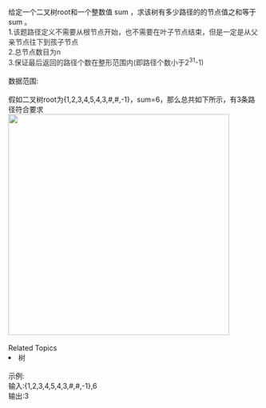 <div>  给定一个二叉树root和一个整数值 sum ，求该树有多少路径的的节点值之和等于 sum 。 </div> <div>  <div>   1.<span style="color: rgb(51,51,51);">该题路径定义不需要从根节点开始，也不需要在叶子节点结束，但是一定是从父亲节点往下到孩子节点</span>  </div>  <div>   <span style="color: rgb(51,51,51);">2.总节点数目为n</span>   </div>  <div>   <span style="color: rgb(51,51,51);">3.保证最后返回的路径个数在整形范围内(即路径个数小于2<sup>31</sup>-1)</span>   </div>  <div>   <br>  </div>  <div>   数据范围:  </div>  <div>   <img alt="" src="https://www.nowcoder.com/equation?tex=0%3C%3Dn%3C%3D1000"><br>  </div>  <div>   <img alt="" src="https://www.nowcoder.com/equation?tex=-10%5E9%3C%3D%E8%8A%82%E7%82%B9%E5%80%BC%3C%3D10%5E9"><br>  </div>  <div>   <br>  </div>  <div>   假如二叉树root为{1,2,3,4,5,4,3,#,#,-1}，sum=6，那么总共如下所示，有3条路径符合要求  </div>  <div>   <img alt="" src="https://uploadfiles.nowcoder.com/images/20211103/301499_1635923010369/C47185D4980F108BC73F790D8D2F6709" style="height: auto;width: 442.0px;"><br>  </div> </div><div><br></div><div><div>Related Topics</div><div><li>树</li></div></div><br>示例:<br>输入:{1,2,3,4,5,4,3,#,#,-1},6<br>输出:3<br>